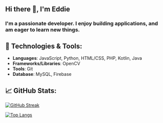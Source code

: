 ## Hi there 👋, I'm Eddie
### I'm a passionate developer. I enjoy building applications, and am eager to learn new things.

## 🔧 Technologies & Tools:
- **Languages**: JavaScript, Python, HTML/CSS, PHP, Kotlin, Java
- **Frameworks/Libraries**: OpenCV
- **Tools**: Git
- **Database**: MySQL, Firebase

## 📈 GitHub Stats:
[![GitHub Streak](https://github-readme-streak-stats-pi-bice.vercel.app?user=Eddead&theme=vue-dark&count_private=true)](https://git.io/streak-stats)

[![Top Langs](https://github-readme-stats-lyart-zeta-54.vercel.app/api/top-langs/?username=Eddead&layout=donut&theme=tokyonight&langs_count=8)](https://github.com/anuraghazra/github-readme-stats)

